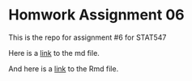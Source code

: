 # Homwork Assignment 06 
This is the repo for assignment #6 for STAT547

Here is a [link](https://github.com/STAT545-UBC-students/hw06-zhamadeh/blob/master/hw06-zhamadeh.md) to the md file. 

And here is a [link](https://github.com/STAT545-UBC-students/hw06-zhamadeh/blob/master/hw06-zhamadeh.Rmd) to the Rmd file.



